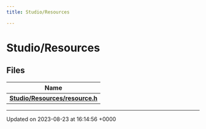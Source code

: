 ```yaml
---
title: Studio/Resources

---
```


# Studio/Resources



## Files

| Name           |
| -------------- |
| **[Studio/Resources/resource.h](../Files/resource_8h.md#file-resource.h)**  |






-------------------------------

Updated on 2023-08-23 at 16:14:56 +0000
